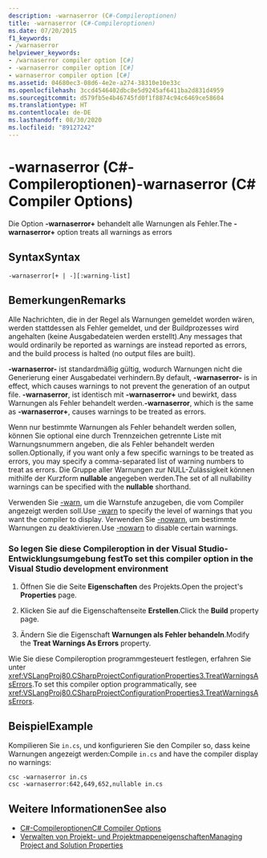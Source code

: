 ```yaml
---
description: -warnaserror (C#-Compileroptionen)
title: -warnaserror (C#-Compileroptionen)
ms.date: 07/20/2015
f1_keywords:
- /warnaserror
helpviewer_keywords:
- /warnaserror compiler option [C#]
- -warnaserror compiler option [C#]
- warnaserror compiler option [C#]
ms.assetid: 04680ec3-08d6-4e2e-a274-38310e10e33c
ms.openlocfilehash: 3ccd4546402dbc8e5d9245af6411ba2d831d4959
ms.sourcegitcommit: d579fb5e4b46745fd0f1f8874c94c6469ce58604
ms.translationtype: HT
ms.contentlocale: de-DE
ms.lasthandoff: 08/30/2020
ms.locfileid: "89127242"
---
```

# <a name="-warnaserror-c-compiler-options"></a><span data-ttu-id="66fe6-103">-warnaserror (C#-Compileroptionen)</span><span class="sxs-lookup"><span data-stu-id="66fe6-103">-warnaserror (C# Compiler Options)</span></span>
<span data-ttu-id="66fe6-104">Die Option **-warnaserror+** behandelt alle Warnungen als Fehler.</span><span class="sxs-lookup"><span data-stu-id="66fe6-104">The **-warnaserror+** option treats all warnings as errors</span></span>  
  
## <a name="syntax"></a><span data-ttu-id="66fe6-105">Syntax</span><span class="sxs-lookup"><span data-stu-id="66fe6-105">Syntax</span></span>  
  
```console  
-warnaserror[+ | -][:warning-list]  
```  
  
## <a name="remarks"></a><span data-ttu-id="66fe6-106">Bemerkungen</span><span class="sxs-lookup"><span data-stu-id="66fe6-106">Remarks</span></span>  
 <span data-ttu-id="66fe6-107">Alle Nachrichten, die in der Regel als Warnungen gemeldet worden wären, werden stattdessen als Fehler gemeldet, und der Buildprozesses wird angehalten (keine Ausgabedateien werden erstellt).</span><span class="sxs-lookup"><span data-stu-id="66fe6-107">Any messages that would ordinarily be reported as warnings are instead reported as errors, and the build process is halted (no output files are built).</span></span>  
  
 <span data-ttu-id="66fe6-108">**-warnaserror-** ist standardmäßig gültig, wodurch Warnungen nicht die Generierung einer Ausgabedatei verhindern.</span><span class="sxs-lookup"><span data-stu-id="66fe6-108">By default, **-warnaserror-** is in effect, which causes warnings to not prevent the generation of an output file.</span></span> <span data-ttu-id="66fe6-109">**-warnaserror**, ist identisch mit **-warnaserror+** und bewirkt, dass Warnungen als Fehler behandelt werden.</span><span class="sxs-lookup"><span data-stu-id="66fe6-109">**-warnaserror**, which is the same as **-warnaserror+**, causes warnings to be treated as errors.</span></span>  
  
 <span data-ttu-id="66fe6-110">Wenn nur bestimmte Warnungen als Fehler behandelt werden sollen, können Sie optional eine durch Trennzeichen getrennte Liste mit Warnungsnummern angeben, die als Fehler behandelt werden sollen.</span><span class="sxs-lookup"><span data-stu-id="66fe6-110">Optionally, if you want only a few specific warnings to be treated as errors, you may specify a comma-separated list of warning numbers to treat as errors.</span></span> <span data-ttu-id="66fe6-111">Die Gruppe aller Warnungen zur NULL-Zulässigkeit können mithilfe der Kurzform **nullable** angegeben werden.</span><span class="sxs-lookup"><span data-stu-id="66fe6-111">The set of all nullability warnings can be specified with the **nullable** shorthand.</span></span>
  
 <span data-ttu-id="66fe6-112">Verwenden Sie [-warn](./warn-compiler-option.md), um die Warnstufe anzugeben, die vom Compiler angezeigt werden soll.</span><span class="sxs-lookup"><span data-stu-id="66fe6-112">Use [-warn](./warn-compiler-option.md) to specify the level of warnings that you want the compiler to display.</span></span> <span data-ttu-id="66fe6-113">Verwenden Sie [-nowarn](./nowarn-compiler-option.md), um bestimmte Warnungen zu deaktivieren.</span><span class="sxs-lookup"><span data-stu-id="66fe6-113">Use [-nowarn](./nowarn-compiler-option.md) to disable certain warnings.</span></span>  
  
### <a name="to-set-this-compiler-option-in-the-visual-studio-development-environment"></a><span data-ttu-id="66fe6-114">So legen Sie diese Compileroption in der Visual Studio-Entwicklungsumgebung fest</span><span class="sxs-lookup"><span data-stu-id="66fe6-114">To set this compiler option in the Visual Studio development environment</span></span>  
  
1. <span data-ttu-id="66fe6-115">Öffnen Sie die Seite **Eigenschaften** des Projekts.</span><span class="sxs-lookup"><span data-stu-id="66fe6-115">Open the project's **Properties** page.</span></span>  
  
2. <span data-ttu-id="66fe6-116">Klicken Sie auf die Eigenschaftenseite **Erstellen**.</span><span class="sxs-lookup"><span data-stu-id="66fe6-116">Click the **Build** property page.</span></span>  
  
3. <span data-ttu-id="66fe6-117">Ändern Sie die Eigenschaft **Warnungen als Fehler behandeln**.</span><span class="sxs-lookup"><span data-stu-id="66fe6-117">Modify the **Treat Warnings As Errors** property.</span></span>  
  
 <span data-ttu-id="66fe6-118">Wie Sie diese Compileroption programmgesteuert festlegen, erfahren Sie unter <xref:VSLangProj80.CSharpProjectConfigurationProperties3.TreatWarningsAsErrors>.</span><span class="sxs-lookup"><span data-stu-id="66fe6-118">To set this compiler option programmatically, see <xref:VSLangProj80.CSharpProjectConfigurationProperties3.TreatWarningsAsErrors>.</span></span>  
  
## <a name="example"></a><span data-ttu-id="66fe6-119">Beispiel</span><span class="sxs-lookup"><span data-stu-id="66fe6-119">Example</span></span>  
 <span data-ttu-id="66fe6-120">Kompilieren Sie `in.cs`, und konfigurieren Sie den Compiler so, dass keine Warnungen angezeigt werden:</span><span class="sxs-lookup"><span data-stu-id="66fe6-120">Compile `in.cs` and have the compiler display no warnings:</span></span>  
  
```console  
csc -warnaserror in.cs  
csc -warnaserror:642,649,652,nullable in.cs  
```  
  
## <a name="see-also"></a><span data-ttu-id="66fe6-121">Weitere Informationen</span><span class="sxs-lookup"><span data-stu-id="66fe6-121">See also</span></span>

- [<span data-ttu-id="66fe6-122">C#-Compileroptionen</span><span class="sxs-lookup"><span data-stu-id="66fe6-122">C# Compiler Options</span></span>](./index.md)
- [<span data-ttu-id="66fe6-123">Verwalten von Projekt- und Projektmappeneigenschaften</span><span class="sxs-lookup"><span data-stu-id="66fe6-123">Managing Project and Solution Properties</span></span>](/visualstudio/ide/managing-project-and-solution-properties)
